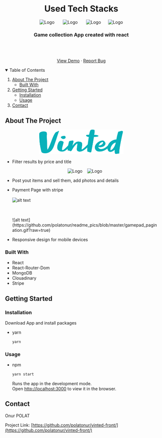 <!-- PROJECT LOGO -->
<br />
<h1 align="center">Used Tech Stacks</h1>
<p align="center">
    <img src="https://github.com/polatonur/readme_pics/blob/master/react.svg?raw=true" alt="Logo" width="80" height="80">  &nbsp;&nbsp;&nbsp;&nbsp;&nbsp;
    <img src=https://github.com/polatonur/readme_pics/blob/master/react-router.png?raw=true" alt="Logo" width="80" height="80"> &nbsp;&nbsp;&nbsp;&nbsp;&nbsp;
    <img src="https://github.com/polatonur/readme_pics/blob/master/mongoDB.svg?raw=true" alt="Logo" width="180" height="80">&nbsp;&nbsp;&nbsp;&nbsp;&nbsp;
    <img src="https://github.com/polatonur/readme_pics/blob/master/cloudinary.png?raw=true" alt="Logo" width="280" height="80">

  <h3 align="center">Game collection App created with react</h3>

  <p align="center">
    <br />
    <br />
    <br />
    <a href="https://vinted-like-onur.netlify.app/">View Demo</a>
    ·
    <a href="https://github.com/polatonur/vinted-front/issues">Report Bug</a>
  </p>
</p>

<!-- TABLE OF CONTENTS -->
<details open="open">
  <summary>Table of Contents</summary>
  <ol>
    <li>
      <a href="#about-the-project">About The Project</a>
      <ul>
        <li><a href="#built-with">Built With</a></li>
      </ul>
    </li>
    <li>
      <a href="#getting-started">Getting Started</a>
      <ul>
        <li><a href="#installation">Installation</a></li>
        <li><a href="#installation">Usage</a></li>
      </ul>
    </li>
    <li><a href="#contact">Contact</a></li>
  </ol>
</details>

<!-- ABOUT THE PROJECT -->

## About The Project

<p align="center">  <img src="/src/assets/img/logo.png" alt="Logo" width="280" height="80"> </p>

- Filter results by price and title
  <!-- <br/>
  <br/> -->
  <p align="center">  <img src="https://github.com/polatonur/readme_pics/blob/master/gamepad_login.png?raw=true" alt="Logo" width="400" height="250"> &nbsp;&nbsp; <img src="https://github.com/polatonur/readme_pics/blob/master/gamepad_signup.png?raw=true" alt="Logo" width="400" height="250"> </p>
- Post yout items and sell them, add photos and details
- Payment Page with stripe
  <br/>
  <br/>
  ![alt text](https://github.com/polatonur/readme_pics/blob/master/gamepad_filter.gif?raw=true)

  <br/>
  <br/>
  ![alt text](https://github.com/polatonur/readme_pics/blob/master/gamepad_pagination.gif?raw=true)
- Responsive design for mobile devices

### Built With

- React
- React-Router-Dom
- MongoDB
- Clouadinary
- Stripe

<!-- GETTING STARTED -->

## Getting Started

### Installation

Download App and install packages

- yarn

  ```sh
  yarn
  ```

### Usage

- npm
  ```sh
  yarn start
  ```
  Runs the app in the development mode.<br />
  Open [http://localhost:3000](http://localhost:3000) to view it in the browser.

<!-- ROADMAP -->

## Contact

Onur POLAT

Project Link: [https://github.com/polatonur/vinted-front/](https://github.com/polatonur/vinted-front/)
